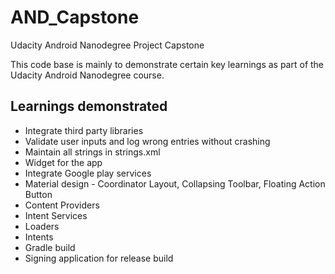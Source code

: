 # AND_Capstone
Udacity Android Nanodegree Project Capstone

This code base is mainly to demonstrate certain key learnings as part of the Udacity Android Nanodegree course.

## Learnings demonstrated
* Integrate third party libraries
* Validate user inputs and log wrong entries without crashing
* Maintain all strings in strings.xml
* Widget for the app
* Integrate Google play services
* Material design - Coordinator Layout, Collapsing Toolbar, Floating Action Button
* Content Providers
* Intent Services
* Loaders
* Intents
* Gradle build
* Signing application for release build

